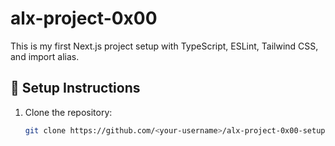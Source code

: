 # alx-project-0x00

This is my first Next.js project setup with TypeScript, ESLint, Tailwind CSS, and import alias.

## 🚀 Setup Instructions

1. Clone the repository:
   ```bash
   git clone https://github.com/<your-username>/alx-project-0x00-setup.git
   ```

